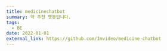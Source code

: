 ```yaml
---
title: medicinechatbot
summary: 약 추천 챗봇입니다.
tags:
  - BE
date: 2022-01-01
external_link: https://github.com/Imvideo/medicine-chatbot
---
```

